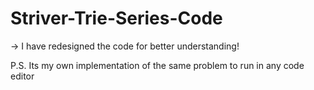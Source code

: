 # Striver-Trie-Series-Code
-> I have redesigned the code for better understanding!

P.S. Its my own implementation of the same problem to run in any code editor
